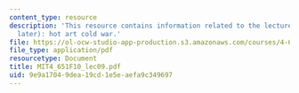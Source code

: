 ```yaml
---
content_type: resource
description: 'This resource contains information related to the lecture - fifties(and
  later): hot art cold war.'
file: https://ol-ocw-studio-app-production.s3.amazonaws.com/courses/4-651-art-since-1940-fall-2010/9e9a17049dea19cd1e5eaefa9c349697_MIT4_651F10_lec09.pdf
file_type: application/pdf
resourcetype: Document
title: MIT4_651F10_lec09.pdf
uid: 9e9a1704-9dea-19cd-1e5e-aefa9c349697
---
```

